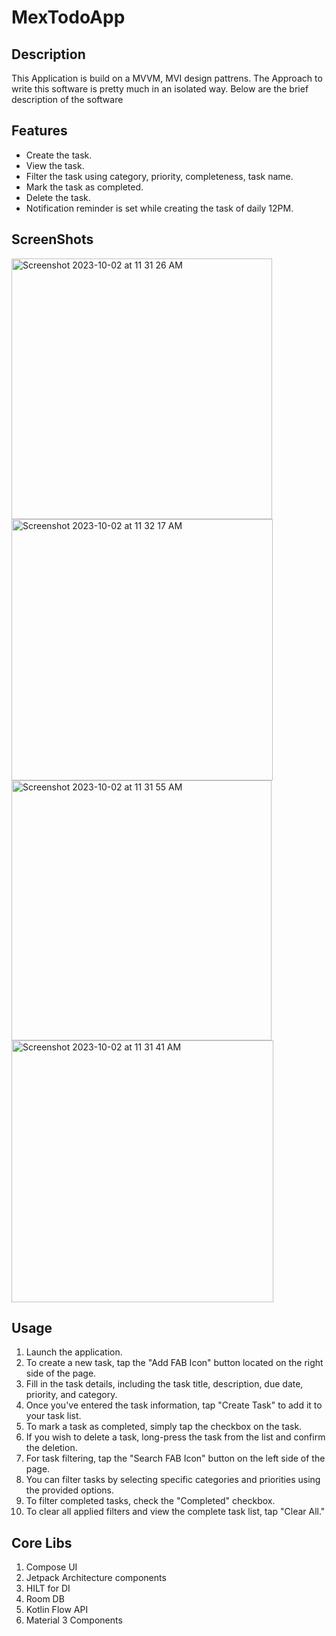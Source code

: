# MexTodoApp


## Description
This Application is build on a MVVM, MVI design pattrens.
The Approach to write this software is pretty much in an isolated way. Below are the brief description of the software


## Features
* Create the task.
* View the task.
* Filter the task using category, priority, completeness, task name.
* Mark the task as completed.
* Delete the task.
* Notification reminder is set while creating the task of daily 12PM.

## ScreenShots
<img width="417" alt="Screenshot 2023-10-02 at 11 31 26 AM" src="https://github.com/qasimrider/MexTodoApp/assets/15344125/2eb599d9-6c1c-4765-bc5b-5256badf31cc">
<img width="418" alt="Screenshot 2023-10-02 at 11 32 17 AM" src="https://github.com/qasimrider/MexTodoApp/assets/15344125/b0989f90-86e4-4963-9e88-0fcf40c86266">
<img width="416" alt="Screenshot 2023-10-02 at 11 31 55 AM" src="https://github.com/qasimrider/MexTodoApp/assets/15344125/48493137-6ce8-4e5f-9119-444d72549505">
<img width="419" alt="Screenshot 2023-10-02 at 11 31 41 AM" src="https://github.com/qasimrider/MexTodoApp/assets/15344125/d51d4c21-592b-43cb-9f1d-5c346b4951a7">

## Usage
1. Launch the application.
2. To create a new task, tap the "Add FAB Icon" button located on the right side of the page.
3. Fill in the task details, including the task title, description, due date, priority, and category.
4. Once you've entered the task information, tap "Create Task" to add it to your task list.
5. To mark a task as completed, simply tap the checkbox on the task.
6. If you wish to delete a task, long-press the task from the list and confirm the deletion.
7. For task filtering, tap the "Search FAB Icon" button on the left side of the page.
8. You can filter tasks by selecting specific categories and priorities using the provided options.
9. To filter completed tasks, check the "Completed" checkbox.
10. To clear all applied filters and view the complete task list, tap "Clear All."

## Core Libs
1. Compose UI
2. Jetpack Architecture components
3. HILT for DI
4. Room DB
5. Kotlin Flow API
6. Material 3 Components
